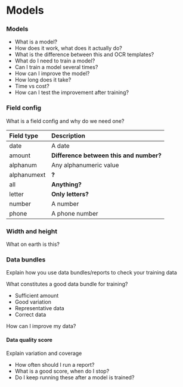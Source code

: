 # Models

### Models

* What is a model?
* How does it work, what does it actually do?
* What is the difference between this and OCR templates?
* What do I need to train a model?
* Can I train a model several times?
* How can I improve the model?
* How long does it take?
* Time vs cost?
* How can I test the improvement after training?

### Field config

What is a field config and why do we need one?

| Field type | Description |
| :--- | :--- |
| date | A date |
| amount | **Difference between this and number?** |
| alphanum | Any alphanumeric value |
| alphanumext | **?** |
| all | **Anything?** |
| letter | **Only letters?** |
| number | A number |
| phone | A phone number |

### Width and height

What on earth is this?

### Data bundles

Explain how you use data bundles/reports to check your training data

What constitutes a good data bundle for training?

* Sufficient amount
* Good variation
* Representative data
* Correct data

How can I improve my data?

#### Data quality score

Explain variation and coverage

* How often should I run a report?
* What is a good score, when do I stop?
* Do I keep running these after a model is trained?


